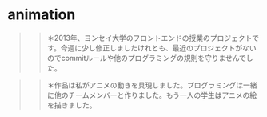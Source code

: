 # animation
>> ＊2013年、ヨンセイ大学のフロントエンドの授業のプロジェクトです。今週に少し修正しましたけれとも、最近のプロジェクトがないのでcommitルールや他のプログラミングの規則を守りませんでした。

>> ＊作品は私がアニメの動きを具現しました。プログラミングは一緒に他のチームメンバーと作りました。もう一人の学生はアニメの絵を描きました。
